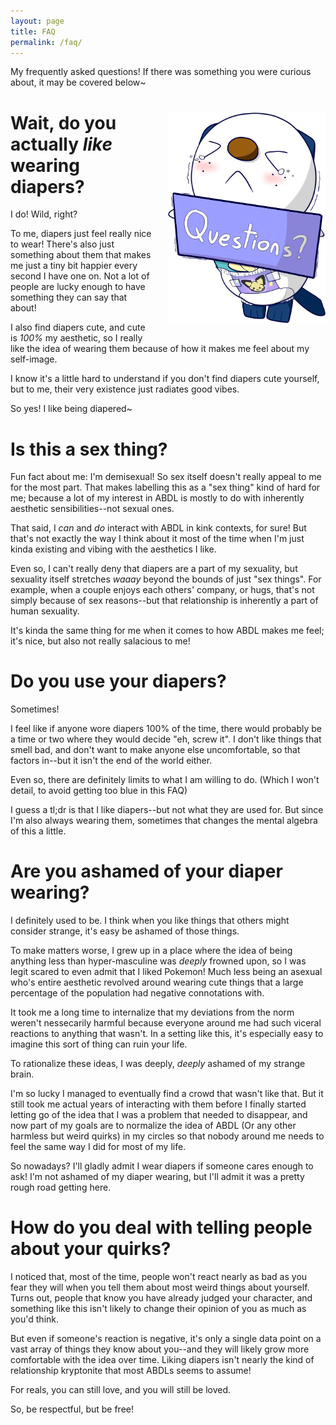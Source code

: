 ```yaml
---
layout: page
title: FAQ
permalink: /faq/
---
```


My frequently asked questions! If there was something you were curious about, it may be covered below~

![Questions](/img/Questions.png "Questions!")
<style>
  img[alt=Questions]{
    max-height: 100vh;
  }

  @media only screen and (min-width: 600px) {
    img[alt=Questions]{
      float: right;
      margin-top: 5%;
      margin-left: 5%;
      margin-bottom: 5%;
      max-width: 50%;
    }
  }
</style>

# Wait, do you actually *like* wearing diapers?
I do! Wild, right?

To me, diapers just feel really nice to wear! There's also just something about them that makes me just a tiny bit happier every second I have one on. Not a lot of people are lucky enough to have something they can say that about!

I also find diapers cute, and cute is *100%* my aesthetic, so I really like the idea of wearing them because of how it makes me feel about my self-image.

I know it's a little hard to understand if you don't find diapers cute yourself, but to me, their very existence just radiates good vibes.

So yes! I like being diapered~

# Is this a sex thing?
Fun fact about me: I'm demisexual! So sex itself doesn't really appeal to me for the most part. That makes labelling this as a "sex thing" kind of hard for me; because a lot of my interest in ABDL is mostly to do with inherently aesthetic sensibilities--not sexual ones.

That said, I *can* and *do* interact with ABDL in kink contexts, for sure! But that's not exactly the way I think about it most of the time when I'm just kinda existing and vibing with the aesthetics I like.

Even so, I can't really deny that diapers are a part of my sexuality, but sexuality itself stretches *waaay* beyond the bounds of just "sex things". For example, when a couple enjoys each others' company, or hugs, that's not simply because of sex reasons--but that relationship is inherently a part of human sexuality.

It's kinda the same thing for me when it comes to how ABDL makes me feel; it's nice, but also not really salacious to me!

# Do you use your diapers?
Sometimes!

I feel like if anyone wore diapers 100% of the time, there would probably be a time or two where they would decide "eh, screw it". I don't like things that smell bad, and don't want to make anyone else uncomfortable, so that factors in--but it isn't the end of the world either.

Even so, there are definitely limits to what I am willing to do. (Which I won't detail, to avoid getting too blue in this FAQ)

I guess a tl;dr is that I like diapers--but not what they are used for. But since I'm also always wearing them, sometimes that changes the mental algebra of this a little.

# Are you ashamed of your diaper wearing?
I definitely used to be. I think when you like things that others might consider strange, it's easy be ashamed of those things.

To make matters worse, I grew up in a place where the idea of being anything less than hyper-masculine was *deeply* frowned upon, so I was legit scared to even admit that I liked Pokemon! Much less being an asexual who's entire aesthetic revolved around wearing cute things that a large percentage of the population had negative connotations with.

It took me a long time to internalize that my deviations from the norm weren't nessecarily harmful because everyone around me had such viceral reactions to anything that wasn't. In a setting like this, it's especially easy to imagine this sort of thing can ruin your life.

To rationalize these ideas, I was deeply, *deeply* ashamed of my strange brain.

I'm so lucky I managed to eventually find a crowd that wasn't like that. But it still took me actual years of interacting with them before I finally started letting go of the idea that I was a problem that needed to disappear, and now part of my goals are to normalize the idea of ABDL (Or any other harmless but weird quirks) in my circles so that nobody around me needs to feel the same way I did for most of my life.

So nowadays? I'll gladly admit I wear diapers if someone cares enough to ask! I'm not ashamed of my diaper wearing, but I'll admit it was a pretty rough road getting here.

# How do you deal with telling people about your quirks?
I noticed that, most of the time, people won't react nearly as bad as you fear they will when you tell them about most weird things about yourself. Turns out, people that know you have already judged your character, and something like this isn't likely to change their opinion of you as much as you'd think.

But even if someone's reaction is negative, it's only a single data point on a vast array of things they know about you--and they will likely grow more comfortable with the idea over time. Liking diapers isn't nearly the kind of relationship kryptonite that most ABDLs seems to assume!

For reals, you can still love, and you will still be loved.

So, be respectful, but be free!